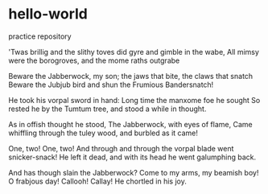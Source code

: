 # hello-world
practice repository

'Twas brillig and the slithy toves did gyre and gimble in the wabe,
All mimsy were the borogroves, and the mome raths outgrabe

Beware the Jabberwock, my son; the jaws that bite, the claws that snatch
Beware the Jubjub bird and shun the Frumious Bandersnatch!

He took his vorpal sword in hand: Long time the manxome foe he sought
So rested he by the Tumtum tree, and stood a while in thought.

As in offish thought he stood, The Jabberwock, with eyes of flame,
Came whiffling through the tuley wood, and burbled as it came! 

One, two! One, two! And through and through the vorpal blade went snicker-snack!
He left it dead, and with its head he went galumphing back. 

And has though slain the Jabberwock? Come to my arms, my beamish boy! 
O frabjous day! Callooh! Callay! He chortled in his joy. 
